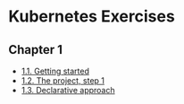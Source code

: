 # Kubernetes Exercises

## Chapter 1
- [1.1. Getting started](https://github.com/andyathsid/moocfi-devopswithk8s-exercises/tree/1.1/log_output)
- [1.2. The project, step 1](https://github.com/andyathsid/moocfi-devopswithk8s-exercises/tree/1.2/the_project)
- [1.3. Declarative approach](https://github.com/andyathsid/moocfi-devopswithk8s-exercises/tree/1.3/log_output)